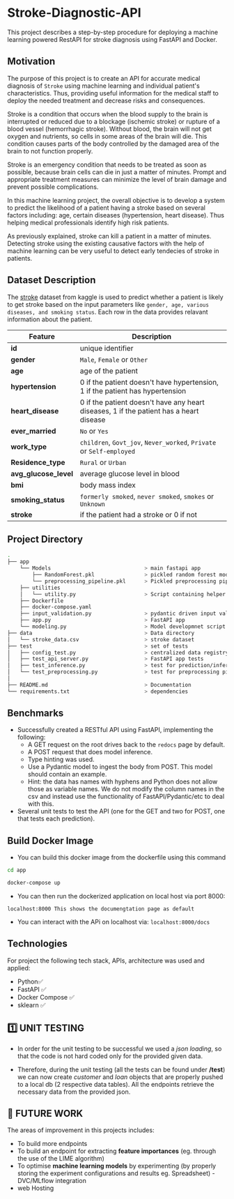 # Stroke-Diagnostic-API
This project describes a step-by-step procedure for deploying a machine learning powered RestAPI for stroke diagnosis using FastAPI and Docker.

## Motivation
The  purpose  of this project is to create an API for accurate medical diagnosis of `Stroke` using machine learning and individual patient's characteristics. Thus, providing useful information for the medical staff to deploy the needed treatment and decrease risks and consequences.

Stroke is a condition that occurs when the blood supply to the brain is interrupted or reduced due to a blockage (ischemic stroke) or rupture of a blood vessel (hemorrhagic stroke). Without blood, the brain will not get oxygen and nutrients, so cells in some areas of the brain will die. This condition causes parts of the body controlled by the damaged area of the brain to not function properly.

Stroke is an emergency condition that needs to be treated as soon as possible, because brain cells can die in just a matter of minutes. Prompt and appropriate treatment measures can minimize the level of brain damage and prevent possible complications.

In this machine learning project, the overall objective is to develop a system to predict the likelihood of a patient having a stroke based on several factors including: age, certain diseases (hypertension, heart disease). Thus helping medical professionals identify high risk patients.

As previously explained, stroke can kill a patient in a matter of minutes. Detecting stroke using the existing causative factors with the help of machine learning can be very useful to detect early tendecies of stroke in patients. 


## Dataset Description
The [stroke](https://www.kaggle.com/datasets/fedesoriano/stroke-prediction-dataset) dataset from kaggle is used to predict whether a patient is likely to get stroke based on the input parameters like `gender, age, various diseases, and smoking status`. Each row in the data provides relavant information about the patient.

| Feature      | Description |
| ----------- | ----------- |
| **id**          | unique identifier       |
| **gender**   | `Male`, `Female` or `Other`        |
| **age**     | age of the patient       |
| **hypertension**   | 0 if the patient doesn't have hypertension, 1 if the patient has hypertension        |
| **heart_disease**   | 0 if the patient doesn't have any heart diseases, 1 if the patient has a heart disease      |
| **ever_married**   | `No` or `Yes`        |
| **work_type**   | `children`, `Govt_jov`, `Never_worked`, `Private` or `Self-employed`      |
| **Residence_type**   | `Rural` or `Urban`    |
| **avg_glucose_level**   | average glucose level in blood   |
| **bmi**   | body mass index      |
| **smoking_status**   | `formerly smoked`, `never smoked`, `smokes` or `Unknown`     |
| **stroke**   |  if the patient had a stroke or 0 if not    |


## Project Directory 
```bash
.
├── app
    └── Models                              > main fastapi app
        ├── RandomForest.pkl                > pickled random forest model
        └── preprocessing_pipeline.pkl      > Pickled preprocessing pipeline
    ├── utilities                           
    │   └── utility.py                      > Script containing helper function used in modeling and preprocessing
    ├── Dockerfile
    ├── docker-compose.yaml
    ├── input_validation.py                 > pydantic driven input validation
    ├── app.py                              > FastAPI app
    └── modeling.py                         > Model developmnet script
├── data                                    > Data directory
│   └── stroke_data.csv                     > stroke dataset
├── test                                    > set of tests
│   ├── config_test.py                      > centralized data registry tests
│   ├── test_api_server.py                  > FastAPI app tests
│   ├── test_inference.py                   > test for prediction/inference
│   └── test_preprocessing.py               > test for preprocessing pipeline
│
├── README.md                               > Documentation                       
└── requirements.txt                        > dependencies
```

## Benchmarks
- Successfully created a RESTful API using FastAPI, implementing the following:
  - A GET request on the root drives back to the `redocs` page by default.
  - A POST request that does model inference.
  - Type hinting was used.
  - Use a Pydantic model to ingest the body from POST. This model should contain an example.
  - Hint: the data has names with hyphens and Python does not allow those as variable names. We do not modify the column names in the csv and instead use the functionality of FastAPI/Pydantic/etc to deal with this.
-  Several unit tests to test the API (one for the GET and two for POST, one that tests each prediction).


## Build Docker Image

* You can build this docker image from the dockerfile using this command
```bash
cd app

docker-compose up
```
* You can then run the dockerized application on local host via port 8000:

```localhost:8000 This shows the documengtation page as default```

* You can interact with the APi on localhost via:
`localhost:8000/docs`


## Technologies

For project the following tech stack, APIs, architecture was used and applied: 

* Python✅
* FastAPI ✅
* Docker Compose ✅
* sklearn ✅

## 1️⃣ UNIT TESTING

* In order for the unit testing to be successful we used a  *json loading*, so that the code is not hard coded only for the provided given data. 

* Therefore, during the unit testing (all the tests can be found under **/test**) we can now create *customer* and *loan* objects that are properly pushed to a local db (2 respective data tables). All the endpoints retrieve the necessary data from the provided json.

## 🔮 FUTURE WORK 

The areas of improvement in this projects includes:

* To build more endpoints
* To build an endpoint for extracting **feature importances** (eg. through the use of the LIME algorithm)
* To optimise **machine learning models** by experimenting (by properly storing the experiment configurations and results eg. Spreadsheet) - DVC/MLflow integration
* web Hosting 
